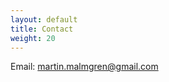 ```yaml
---
layout: default
title: Contact
weight: 20
---
```




Email: <a href="mailto:Martin.malmgren@gmail.com" target="">
martin.malmgren@gmail.com
</a>
